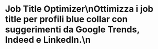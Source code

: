 # Job Title Optimizer\nOttimizza i job title per profili blue collar con suggerimenti da Google Trends, Indeed e LinkedIn.\n